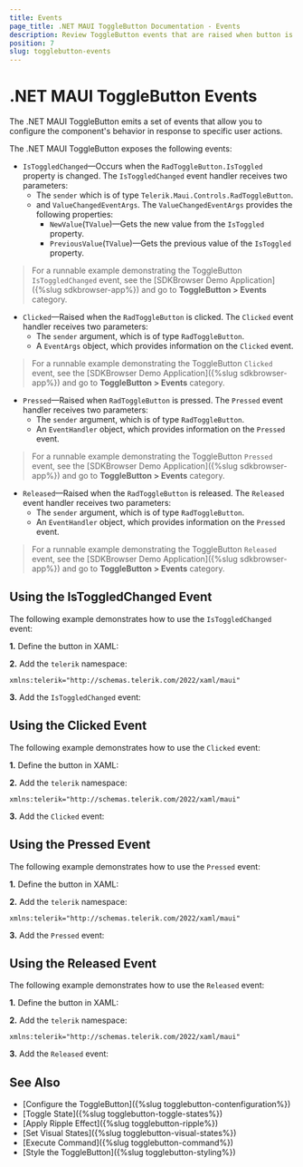 ```yaml
---
title: Events
page_title: .NET MAUI ToggleButton Documentation - Events
description: Review ToggleButton events that are raised when button is pressed, clicked, released and toggle state changes. 
position: 7
slug: togglebutton-events
---
```


# .NET MAUI ToggleButton Events

The .NET MAUI ToggleButton emits a set of events that allow you to configure the component's behavior in response to specific user actions.

The .NET MAUI ToggleButton exposes the following events:

* `IsToggledChanged`&mdash;Occurs when the `RadToggleButton.IsToggled` property is changed. The `IsToggledChanged` event handler receives two parameters:
    * The `sender` which is of type `Telerik.Maui.Controls.RadToggleButton`.
    * and `ValueChangedEventArgs`. The `ValueChangedEventArgs` provides the following properties:
        * `NewValue`(`TValue`)&mdash;Gets the new value from the `IsToggled` property.
        * `PreviousValue`(`TValue`)&mdash;Gets the previous value of the `IsToggled` property.

> For a runnable example demonstrating the ToggleButton `IsToggledChanged` event, see the [SDKBrowser Demo Application]({%slug sdkbrowser-app%}) and go to **ToggleButton > Events** category.

* `Clicked`&mdash;Raised when the `RadToggleButton` is clicked. The `Clicked` event handler receives two parameters:
	* The `sender` argument, which is of type `RadToggleButton`.
	* A `EventArgs` object, which provides information on the `Clicked` event.

> For a runnable example demonstrating the ToggleButton `Clicked` event, see the [SDKBrowser Demo Application]({%slug sdkbrowser-app%}) and go to **ToggleButton > Events** category.

* `Pressed`&mdash;Raised when `RadToggleButton` is pressed. The `Pressed` event handler receives two parameters:
	* The `sender` argument, which is of type `RadToggleButton`.
	* An `EventHandler` object, which provides information on the `Pressed` event.

> For a runnable example demonstrating the ToggleButton `Pressed` event, see the [SDKBrowser Demo Application]({%slug sdkbrowser-app%}) and go to **ToggleButton > Events** category.
	
* `Released`&mdash;Raised when the `RadToggleButton` is released. The `Released` event handler receives two parameters:
	* The `sender` argument, which is of type `RadToggleButton`.
	* An `EventHandler` object, which provides information on the `Pressed` event.

> For a runnable example demonstrating the ToggleButton `Released` event, see the [SDKBrowser Demo Application]({%slug sdkbrowser-app%}) and go to **ToggleButton > Events** category.

## Using the IsToggledChanged Event

The following example demonstrates how to use the `IsToggledChanged` event:

**1.** Define the button in XAML:

<snippet id='togglebutton-events-togglechanged' />

**2.** Add the `telerik` namespace:

```XAML
xmlns:telerik="http://schemas.telerik.com/2022/xaml/maui"
```

**3.** Add the `IsToggledChanged` event:

<snippet id='togglebutton-events-togglechanged-handler' />

## Using the Clicked Event

The following example demonstrates how to use the `Clicked` event:

**1.** Define the button in XAML:

<snippet id='togglebutton-event-clicked' />

**2.** Add the `telerik` namespace:

```XAML
xmlns:telerik="http://schemas.telerik.com/2022/xaml/maui"
```

**3.** Add the `Clicked` event:

<snippet id='togglebutton-clicked-event' />

## Using the Pressed Event

The following example demonstrates how to use the `Pressed` event:

**1.** Define the button in XAML:

<snippet id='togglebutton-event-pressed' />

**2.** Add the `telerik` namespace:

```XAML
xmlns:telerik="http://schemas.telerik.com/2022/xaml/maui"
```

**3.** Add the `Pressed` event:

<snippet id='togglebutton-pressed-event' />

## Using the Released Event

The following example demonstrates how to use the `Released` event:

**1.** Define the button in XAML:

<snippet id='togglebutton-event-released' />

**2.** Add the `telerik` namespace:

```XAML
xmlns:telerik="http://schemas.telerik.com/2022/xaml/maui"
```

**3.** Add the `Released` event:

<snippet id='togglebutton-released-event' />

## See Also

- [Configure the ToggleButton]({%slug togglebutton-contenfiguration%})
- [Toggle State]({%slug togglebutton-toggle-states%})
- [Apply Ripple Effect]({%slug togglebutton-ripple%})
- [Set Visual States]({%slug togglebutton-visual-states%})
- [Execute Command]({%slug togglebutton-command%})
- [Style the ToggleButton]({%slug togglebutton-styling%})